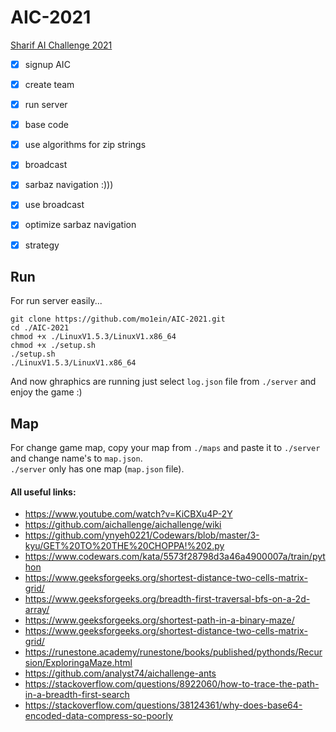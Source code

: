 # AIC-2021
[Sharif AI Challenge 2021]('https://github.com/SharifAIChallenge/AIC21-Game')
- [x] signup AIC
- [x] create team
- [x] run server
- [x] base code
- [x] use algorithms for zip strings
- [x] broadcast
- [x] sarbaz navigation :)))
- [x] use broadcast
- [x] optimize sarbaz navigation
- [x] strategy


## Run
For run server easily... <br />
```
git clone https://github.com/mo1ein/AIC-2021.git
cd ./AIC-2021
chmod +x ./LinuxV1.5.3/LinuxV1.x86_64
chmod +x ./setup.sh
./setup.sh
./LinuxV1.5.3/LinuxV1.x86_64
```
And now ghraphics are running just select `log.json` file from `./server` and enjoy the game :)
## Map
For change game map, copy your map from `./maps` and paste it to `./server` and change name's to `map.json`. <br />
`./server` only has one map (`map.json` file).
#### All useful links:
- <https://www.youtube.com/watch?v=KiCBXu4P-2Y>
- <https://github.com/aichallenge/aichallenge/wiki>
- <https://github.com/ynyeh0221/Codewars/blob/master/3-kyu/GET%20TO%20THE%20CHOPPA!%202.py>
- <https://www.codewars.com/kata/5573f28798d3a46a4900007a/train/python>
- <https://www.geeksforgeeks.org/shortest-distance-two-cells-matrix-grid/>
- <https://www.geeksforgeeks.org/breadth-first-traversal-bfs-on-a-2d-array/>
- <https://www.geeksforgeeks.org/shortest-path-in-a-binary-maze/>
- <https://www.geeksforgeeks.org/shortest-distance-two-cells-matrix-grid/>
- <https://runestone.academy/runestone/books/published/pythonds/Recursion/ExploringaMaze.html>
- <https://github.com/analyst74/aichallenge-ants>
- <https://stackoverflow.com/questions/8922060/how-to-trace-the-path-in-a-breadth-first-search>
- <https://stackoverflow.com/questions/38124361/why-does-base64-encoded-data-compress-so-poorly>
